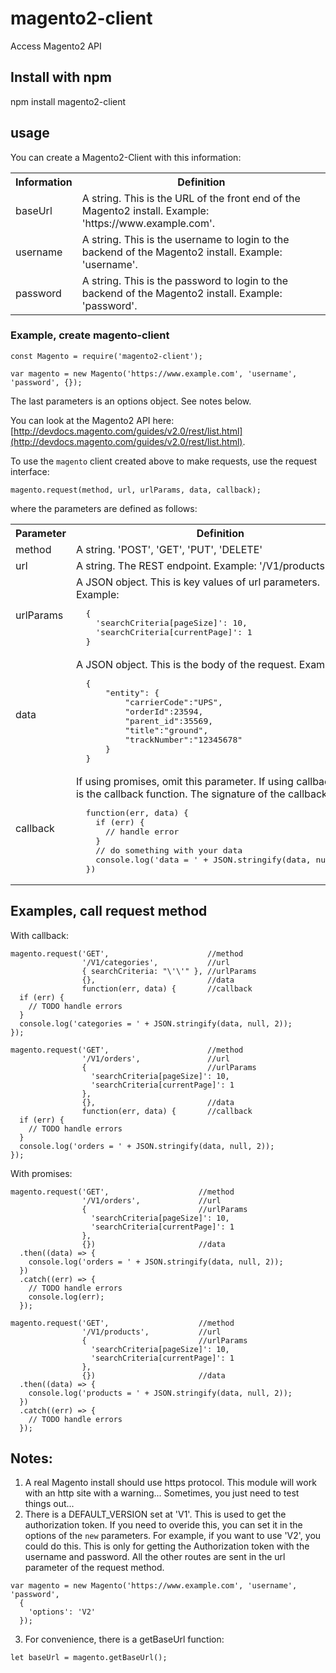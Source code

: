 # magento2-client
Access Magento2 API

## Install with npm

npm install magento2-client

## usage

You can create a Magento2-Client with this information:

<table>
  <tbody>
    <tr>
      <th align="center">Information</th>
      <th align="center">Definition</th>
    </tr>
    <tr>
      <td align="left">
				baseUrl
      </td>
      <td align="left">
				A string. This is the URL of the front end of the Magento2 install.  Example: 'https://<span></span>www.example.com'.
      </td>
		</tr>
		<tr>
      <td align="left">
				username
      </td>
      <td align="left">
				A string. This is the username to login to the backend of the Magento2 install.  Example: 'username'.
      </td>
		</tr>
		<tr>
      <td align="left">
				password
      </td>
      <td align="left">
				A string. This is the password to login to the backend of the Magento2 install. Example: 'password'.
      </td>
		</tr>
  </tbody>
</table>

### Example, create magento-client
```
const Magento = require('magento2-client');

var magento = new Magento('https://www.example.com', 'username', 'password', {});
```

The last parameters is an options object.  See notes below.

You can look at the Magento2 API here:  [http://devdocs.magento.com/guides/v2.0/rest/list.html](http://devdocs.magento.com/guides/v2.0/rest/list.html).

To use the `magento` client created above to make requests, use the request interface:

```
magento.request(method, url, urlParams, data, callback);
```

where the parameters are defined as follows:

<table>
  <tbody>
    <tr>
      <th align="center">Parameter</th>
      <th align="center">Definition</th>
    </tr>
    <tr>
      <td align="left">
				method
      </td>
      <td align="left">
				A string. 'POST', 'GET', 'PUT', 'DELETE'
      </td>
		</tr>
		<tr>
      <td align="left">
				url
      </td>
      <td align="left">
				A string. The REST endpoint. Example: '/V1/products'.
      </td>
		</tr>
		<tr>
      <td align="left">
				urlParams
      </td>
      <td align="left">
				A JSON object. This is key values of url parameters.  Example: 
<pre>
  { 
    'searchCriteria[pageSize]': 10,
    'searchCriteria[currentPage]': 1 
  }
</pre>
      </td>
    </tr>
    <tr>
      <td align="left">
				data
      </td>
      <td align="left">
				A JSON object. This is the body of the request.  Example:
<pre>
  {
      "entity": {
          "carrierCode":"UPS",
          "orderId":23594,
          "parent_id":35569,
          "title":"ground",
          "trackNumber":"12345678"
      }
  }
</pre>
      </td>
    </tr>
    <tr>
      <td align="left">
				callback
      </td>
      <td align="left">
        If using promises, omit this parameter.  If using callbacks, this is the callback function.  The signature of the callback is:
<pre>
  function(err, data) { 
    if (err) {
      // handle error
    }
    // do something with your data
    console.log('data = ' + JSON.stringify(data, null, 2));
  })
</pre>
      </td>
		</tr>
  </tbody>
</table>

## Examples, call request method

With callback:
```
magento.request('GET',                      //method
                '/V1/categories',           //url
                { searchCriteria: "\'\'" }, //urlParams
                {},                         //data
                function(err, data) {       //callback
  if (err) {
    // TODO handle errors
  }
  console.log('categories = ' + JSON.stringify(data, null, 2));
});

magento.request('GET',                      //method
                '/V1/orders',               //url
                {                           //urlParams
                  'searchCriteria[pageSize]': 10,
                  'searchCriteria[currentPage]': 1 
                },
                {},                         //data
                function(err, data) {       //callback
  if (err) {
    // TODO handle errors
  }
  console.log('orders = ' + JSON.stringify(data, null, 2));
});
```

With promises:
```
magento.request('GET',                    //method
                '/V1/orders',             //url
                {                         //urlParams
                  'searchCriteria[pageSize]': 10,
                  'searchCriteria[currentPage]': 1 
                }, 
                {})                       //data
  .then((data) => { 
    console.log('orders = ' + JSON.stringify(data, null, 2));
  })
  .catch((err) => {
    // TODO handle errors
    console.log(err);
  });

magento.request('GET',                    //method
                '/V1/products',           //url
                {                         //urlParams
                  'searchCriteria[pageSize]': 10,
                  'searchCriteria[currentPage]': 1 
                }, 
                {})                       //data
  .then((data) => { 
    console.log('products = ' + JSON.stringify(data, null, 2));
  })
  .catch((err) => {
    // TODO handle errors
  });
```
## Notes:

1. A real Magento install should use https protocol.  This module will work with an http site with a warning... Sometimes, you just need to test things out...
2. There is a DEFAULT_VERSION set at 'V1'.  This is used to get the authorization token.  If you need to overide this, you can set it in the options of the `new` parameters.  For example, if you want to use 'V2', you could do this.  This is only for getting the Authorization token with the username and password.  All the other routes are sent in the url parameter of the request method.
```
var magento = new Magento('https://www.example.com', 'username', 'password', 
  {
    'options': 'V2'
  });

```
3.  For convenience, there is a getBaseUrl function:
```
let baseUrl = magento.getBaseUrl();
```

